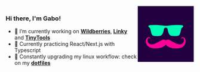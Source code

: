 <img align="right" src="profile.svg" width="150px" alt="profile icon"/>

### Hi there, I'm Gabo!

- 🔭 I’m currently working on **[Wildberries](https://github.com/gbgabo/wildberries)**, **[Linky](https://github.com/gbgabo/linky)** and **[TinyTools](https://github.com/TinyToolSH)**
- 🌱 Currently practicing React/Next.js with Typescript
- 🐧 Constantly upgrading my linux workflow: check on my **[dotfiles](https://github.com/gbgabo/dotfiles)**
